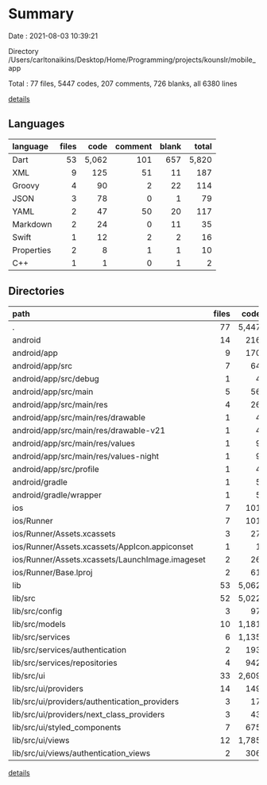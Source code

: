 # Summary

Date : 2021-08-03 10:39:21

Directory /Users/carltonaikins/Desktop/Home/Programming/projects/kounslr/mobile_app

Total : 77 files,  5447 codes, 207 comments, 726 blanks, all 6380 lines

[details](details.md)

## Languages
| language | files | code | comment | blank | total |
| :--- | ---: | ---: | ---: | ---: | ---: |
| Dart | 53 | 5,062 | 101 | 657 | 5,820 |
| XML | 9 | 125 | 51 | 11 | 187 |
| Groovy | 4 | 90 | 2 | 22 | 114 |
| JSON | 3 | 78 | 0 | 1 | 79 |
| YAML | 2 | 47 | 50 | 20 | 117 |
| Markdown | 2 | 24 | 0 | 11 | 35 |
| Swift | 1 | 12 | 2 | 2 | 16 |
| Properties | 2 | 8 | 1 | 1 | 10 |
| C++ | 1 | 1 | 0 | 1 | 2 |

## Directories
| path | files | code | comment | blank | total |
| :--- | ---: | ---: | ---: | ---: | ---: |
| . | 77 | 5,447 | 207 | 726 | 6,380 |
| android | 14 | 216 | 52 | 32 | 300 |
| android/app | 9 | 170 | 51 | 21 | 242 |
| android/app/src | 7 | 64 | 49 | 9 | 122 |
| android/app/src/debug | 1 | 4 | 3 | 1 | 8 |
| android/app/src/main | 5 | 56 | 43 | 7 | 106 |
| android/app/src/main/res | 4 | 26 | 32 | 6 | 64 |
| android/app/src/main/res/drawable | 1 | 4 | 7 | 2 | 13 |
| android/app/src/main/res/drawable-v21 | 1 | 4 | 7 | 2 | 13 |
| android/app/src/main/res/values | 1 | 9 | 9 | 1 | 19 |
| android/app/src/main/res/values-night | 1 | 9 | 9 | 1 | 19 |
| android/app/src/profile | 1 | 4 | 3 | 1 | 8 |
| android/gradle | 1 | 5 | 1 | 1 | 7 |
| android/gradle/wrapper | 1 | 5 | 1 | 1 | 7 |
| ios | 7 | 101 | 4 | 8 | 113 |
| ios/Runner | 7 | 101 | 4 | 8 | 113 |
| ios/Runner/Assets.xcassets | 3 | 27 | 0 | 3 | 30 |
| ios/Runner/Assets.xcassets/AppIcon.appiconset | 1 | 1 | 0 | 0 | 1 |
| ios/Runner/Assets.xcassets/LaunchImage.imageset | 2 | 26 | 0 | 3 | 29 |
| ios/Runner/Base.lproj | 2 | 61 | 2 | 2 | 65 |
| lib | 53 | 5,062 | 101 | 657 | 5,820 |
| lib/src | 52 | 5,022 | 100 | 650 | 5,772 |
| lib/src/config | 3 | 97 | 1 | 9 | 107 |
| lib/src/models | 10 | 1,181 | 0 | 192 | 1,373 |
| lib/src/services | 6 | 1,135 | 95 | 244 | 1,474 |
| lib/src/services/authentication | 2 | 193 | 0 | 45 | 238 |
| lib/src/services/repositories | 4 | 942 | 95 | 199 | 1,236 |
| lib/src/ui | 33 | 2,609 | 4 | 205 | 2,818 |
| lib/src/ui/providers | 14 | 149 | 0 | 33 | 182 |
| lib/src/ui/providers/authentication_providers | 3 | 17 | 0 | 6 | 23 |
| lib/src/ui/providers/next_class_providers | 3 | 43 | 0 | 6 | 49 |
| lib/src/ui/styled_components | 7 | 675 | 0 | 39 | 714 |
| lib/src/ui/views | 12 | 1,785 | 4 | 133 | 1,922 |
| lib/src/ui/views/authentication_views | 2 | 306 | 0 | 23 | 329 |

[details](details.md)
